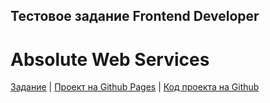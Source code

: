 <h2>Тестовое задание Frontend Developer</h2>
<h1>Absolute Web Services</h1>
<a href="https://docs.google.com/document/d/1GslyhztrY0oo7fmBR3PHqcnkNyN0Tbr2fyFjsQrfRAI/edit">Задание</a> | 
<a href="https://dmitriy-1986.github.io/FE-Test/">Проект на Github Pages</a> |
<a href="https://github.com/Dmitriy-1986/FE-Test">Код проекта на Github </a>
